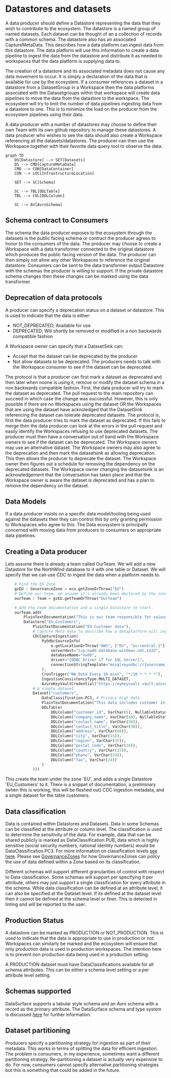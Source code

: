 # Datastores and datasets

A data producer should define a Datastore representing the data that they wish to contribute to the ecosystem. The datastore is a named group of named datasets. Each dataset can be thought of an a collection of records with a common schema. The datastore also has an associated CaptureMetaData. This describes how a data platform can ingest data from this datastore. The data platform will use this information to create a data pipeline to ingest the data from the datastore and distribute it as needed to workspaces that the data platform is supplying data to.

The creation of a datastore and its associated metadata does not cause any data movement to occur. It is simply a declaration of the data that is available for use by the ecosystem. If a consumer references a dataset in a datastore from a DatasetGroup in a Workspace then the data platforms associated with the Datasetgrioups within that workspace will create data pipelines to move the data from the datastore to the workspace. The ecosystem will try to limit the number of data pipelines ingesting data from a datastore to one. This is to minimize the load on the producer from the ecosystem pipelines using their data.

A data producer with a number of datastores may choose to define their own Team with its own github repository to manage these datastores. A data producer who wishes to see the data should also create a Workspace referencing all the datasets/datastores. The producer can then use the Workspace together with their favorite data query tool to observe the data.

```mermaid
graph TD
    DS[Datastore] --> SET[Datasets]
    DS --> CMD[CaptureMetaData]
    CMD --> CON[DataContainer]
    CON --> LOC[InfrastructureLocation]

    SET --> SC[Schema]

    SC --> TBL[DDLTable]
    TBL --> COL[DDLColumn]

    SC --> AV[AvroSchema]
```

## Schema contract to Consumers

The schema the data producer exposes to the ecosystem through the datasets is the public facing schema or contract the producer agrees to honor to the consumers of the data. The producer may choose to create a Workspace with a data transformer connected to the original datastore which produces the public facing version of the data. The producer can then simply not allow any other Workspaces to reference the original datastore. Consumers can be sent to the data transformer output Datastore with the schemas the producer is willing to support. If the private datastore schema changes then these changes can be masked using the data transformer.

## Deprecation of data protocols

A producer can specify a deprecation status on a dataset or datastore. This is used to indicate that the data is either:

* NOT_DEPRECATED; Available for use
* DEPRECATED; Will shortly be removed or modified in a non backwards compatible fashion

A Workspace owner can specify that a DatasetSink can:

* Accept that the dataset can be deprecated by the producer
* Not allow datasets to be deprecated. The producers needs to talk with the Workspace consumer to see if the dataset can be deprecated.

The protocol is that a producer can first mark a dataset as deprecated and then later when noone is using it, remove or modify the dataset schema in a non backwards compatible fashion. First, the data producer will try to mark the dataset as deprecated. The pull request to the main repository can succeed in which case the change was successful. However, this is only possible if there are no Workspaces using the dataset OR the Workspaces that are using the dataset have acknoledged that the DatasetSink referencing the dataset can tolerate deprecated datasets. The protocol is, first the data producer tries to mark the dataset as deprecated. If this fails to merge then the data producer can look at the errors in the pull request and easily identify the Workspaces refusing to use deprecated datasets. The producer must then have a conversation out of band with the Workspace owners to see if the dataset can be deprecated. The Workspace owners may use an alternative dataset. The Workspace owners may also agree to the deprecation and then mark the datasetsink as allowing deprecation. This then allows the producer to deprecate the dataset. The Workspace owner then figures out a schedule for removing the dependency on the deprecated datasets. The Workspace owner changing the datasetsink is an acknowledgement that the conversation has taken place and that the Workspace owner is aware the dataset is deprecated and has a plan to remove the dependency on the dataset.

## Data Models

If a data producer insists on a specific data model/tooling being used against the datasets then they can control this by only granting permission to Workspaces who agree to this. The Data ecosystem is principally concerned with moving data from producers to consumers on appropriate data pipelines.

## Creating a Data producer

Lets assume there is already a team called OurTeam. We will add a new Datastore for the NorthWind database to it with one table or Dataset. We will specify that we can use CDC to ingest the data when a platform needs to.

```python
    # Find the EU Zone
    gzEU : GovernanceZone = eco.getZoneOrThrow("EU")
    # Define our team, we assume it's already been declared by the zone repo earlier.
    ourTeam : Team = gzEU.getTeamOrThrow("OurTeam")

    # Add the team documentation and a single Datastore to start.
    ourTeam.add(
        PlainTextDocumentation("This is our team responsible for vaious EU specific data and workspaces"),
        Datastore("EU_Customers",
            PlainTextDocumentation("EU Customer data"),
            # Capture Meta data to describe how a dataplatform will ingest this data source
            CDCCaptureIngestion(
                PyOdbcSourceInfo(
                    e.getLocationOrThrow("AWS", ["EU", "eu-central-1"]), # Where is the database
                    serverHost="tcp:nwdb.database.windows.net,1433",
                    databaseName="nwdb",
                    driver="{ODBC Driver 17 for SQL Server}",
                    connectionStringTemplate="mssql+pyodbc://{username}:{password}@{serverHost}/{databaseName}?driver={driver}"
                ),
                CronTrigger("NW_Data Every 10 mins", "*/10 * * * *"),
                IngestionConsistencyType.MULTI_DATASET,
                AzureKeyVaultCredential("https://mykeyvault.vault.azure.net", "NWDB_Creds")),
            # A single dataset
            Dataset("customers",
                DataClassification.PC3, # Privacy high data
                PlainTextDocumentation("This data includes customer information from the Northwind database. It contains PII data."),
                DDLTable(
                    DDLColumn("customer_id", VarChar(5), NullableStatus.NOT_NULLABLE, PrimaryKeyStatus.PK),
                    DDLColumn("company_name", VarChar(40), NullableStatus.NOT_NULLABLE),
                    DDLColumn("contact_name", VarChar(30)),
                    DDLColumn("contact_title", VarChar(30)),
                    DDLColumn("address", VarChar(60)),
                    DDLColumn("city", VarChar(15)),
                    DDLColumn("region", VarChar(15)),
                    DDLColumn("postal_code", VarChar(10)),
                    DDLColumn("country", VarChar(15)),
                    DDLColumn("phone", VarChar(24)),
                    DDLColumn("fax", VarChar(24))
                )
            )))

```

This create the team under the zone 'EU', and adds a single Datastore 'EU_Customers' to it. There is a snippet of documentation, a preliminary (when this is working, this will be fleshed out) CDC ingestion metadata, and a single dataset for the table customers.

## Data classification

Data is contained within Datastores and Datasets. Data in some Schemas can be classified at the attribute or column level. The classification is used to determine the sensitivity of the data. For example, data that can be shared publicly is marked as DataClassification.PUB, data which is highly sensitive (social security numbers, national identity numbers) would be DataClassification.PC3. For more information on classification levels [see here](DataClassification.md). Please see [GovernanceZones](GovernanceZone.md) for how GovernanceZones can policy the use of data defined within a Zone based on its classification.

Different schemas will support different granularities of control with respect to Data classification. Some schemas will support per specifying it per attribute, others may just support a single classification for every attribute in the schema. While data classification can be defined at an attribute level, it can also be specified at the Dataset level. If its defined at the dataset level then it cannot be defined at the schema level or finer. This is detected in linting and will be reported to the user.

## Production Status

A datastore can be marked as PRODUCTION or NOT_PRODUCTION. This is used to indicate that the data is appropriate to use in production or not. Workspaces can similarly be marked and the ecosystem will ensure that only production data is used in production workspaces. The intention here is to prevent non production data being used in a production setting.

A PRODUCTION dataset must have DataClassifications available for all schema attributes. This can be either a schema level setting or a per attribute level setting.

## Schemas supported

DataSurface supports a tabular style schema and an Avro schema with a record as the primary attribute. The DataSurface schema and type system is discussed [here](DataTypes.md) for further information.

## Dataset partitioning

Producers specify a partitioning strategy for ingestion as part of their metadata. This works in terms of splitting the data for efficient ingestion. The problem is consumers, in my experience, sometimes want a different partitioning strategy. Re-partitioning a dataset is actually very expensive to do. For now, consumers cannot specify alternative partitioning strategies but this is something that could be added in the future.
